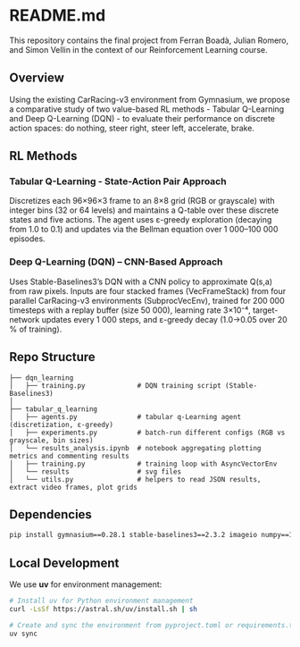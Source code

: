# README.md

This repository contains the final project from  Ferran Boadà, Julian Romero, and Simon Vellin in the context of our Reinforcement Learning course.

## Overview
Using the existing CarRacing-v3 environment from Gymnasium, we propose a comparative study of two value-based RL methods - Tabular Q-Learning and Deep Q-Learning (DQN) - to evaluate their performance on discrete action spaces: do nothing, steer right, steer left, accelerate, brake.

## RL Methods

### Tabular Q-Learning - State-Action Pair Approach
Discretizes each 96×96×3 frame to an 8×8 grid (RGB or grayscale) with integer bins (32 or 64 levels) and maintains a Q-table over these discrete states and five actions. The agent uses ε-greedy exploration (decaying from 1.0 to 0.1) and updates via the Bellman equation over 1 000–100 000 episodes.

### Deep Q-Learning (DQN) – CNN-Based Approach  
Uses Stable-Baselines3’s DQN with a CNN policy to approximate Q(s,a) from raw pixels. Inputs are four stacked frames (VecFrameStack) from four parallel CarRacing-v3 environments (SubprocVecEnv), trained for 200 000 timesteps with a replay buffer (size 50 000), learning rate 3×10⁻⁴, target-network updates every 1 000 steps, and ε-greedy decay (1.0→0.05 over 20 % of training).

## Repo Structure

```text
├── dqn_learning  
│   ├── training.py             # DQN training script (Stable-Baselines3)  
│  
├── tabular_q_learning
│   ├── agents.py               # tabular q-Learning agent (discretization, ε-greedy)  
│   ├── experiments.py          # batch-run different configs (RGB vs grayscale, bin sizes)  
│   └── results_analysis.ipynb  # notebook aggregating plotting metrics and commenting results
│   ├── training.py             # training loop with AsyncVectorEnv  
│   └── results                 # svg files
│   └── utils.py                # helpers to read JSON results, extract video frames, plot grids 
```

## Dependencies

```bash
pip install gymnasium==0.28.1 stable-baselines3==2.3.2 imageio numpy==1.23.5 matplotlib pandas cv2 tqdm
```

## Local Development

We use **uv** for environment management:

```bash
# Install uv for Python environment management
curl -LsSf https://astral.sh/uv/install.sh | sh

# Create and sync the environment from pyproject.toml or requirements.txt
uv sync
